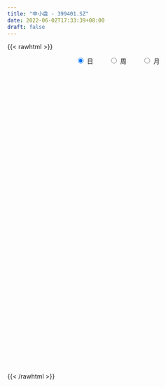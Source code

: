 ```yaml
---
title: "中小盘 - 399401.SZ"
date: 2022-06-02T17:33:39+08:00
draft: false
---
```

{{< rawhtml >}}
    <div style="text-align: center">
        <label style="padding: 1rem;"><input style="margin-right: .5rem" type="radio" name="period" value="D" checked onclick="period_change(this)">日</label>
        <label style="padding: 1rem;"><input style="margin-right: .5rem" type="radio" name="period" value="W" onclick="period_change(this)">周</label>
        <label style="padding: 1rem;"><input style="margin-right: .5rem" type="radio" name="period" value="M" onclick="period_change(this)">月</label>
    </div>
    <div id="chart" style="height: 700px;"></div> 
    <script type="text/javascript">
        const D_v = [198117574.0,218312881.0,235333820.0,216254643.0,236466846.0,222935161.0,236803340.0,226608206.0,221809364.0,210389192.0,209122550.0,210229862.0,203782987.0,227979805.0,260126337.0,212609882.0,191709966.0,178622944.0,194979123.0,199336293.0,206685406.0,221270164.0,213858312.0,225669584.0,214651973.0,197572422.0,183208134.0,197949252.0,201028297.0,199628641.0,210968865.0,208727837.0,235349816.0,238402361.0,279454195.0,259977324.0,251049635.0,248672373.0,264717587.0,243370077.0,202387006.0,230958342.0,269387408.0,320113222.0,306314540.0,330584689.0,280707781.0,247210281.0,278171445.0,311476609.0,289232044.0,251658680.0,254271536.0,244163149.0,250482037.0,251939324.0,274588970.0,281723811.0,274111595.0,268412696.0,293540526.0,264119115.0,261632897.0,257713500.0,277666369.0,299320870.0,292978863.0,351763226.0,332304295.0,366038260.0,364041578.0,440603631.0,380562524.0,430382513.0,377726130.0,381504330.0,416779628.0,419505271.0,433733774.0,395410073.0,401334848.0,346720736.0,390085710.0,346284695.0,299939995.0,360379723.0,350215946.0,352024794.0,299485286.0,317664047.0,288514266.0,290214589.0,272862910.0,285387655.0,230360306.0,219351797.0,247550085.0,252119165.0,244552922.0,252033433.0,247046249.0,255338712.0,234313253.0,252304725.0,261292005.0,275075210.0,256040225.0,272568675.0,290092311.0,230630578.0,231384857.0,270753812.0,218808645.0,210694074.0,234943820.0,243211197.0,244427670.0,241981256.0,241530240.0,215695147.0,242888493.0,256636415.0,263468164.0,275636617.0,259328224.0,233428386.0,221854446.0,237988781.0,263184041.0,245135351.0,250107946.0,265258318.0,303712926.0,284085992.0,251179658.0,293979938.0,284811067.0,299658820.0,251748548.0,253402937.0,264188838.0,289944408.0,285951265.0,268307600.0,266652079.0,265947132.0,262158089.0,224026455.0,220530878.0,207969630.0,220275680.0,234832583.0,295694510.0,290572769.0,259058265.0,293283589.0,247660054.0,250563315.0,229552109.0,245356172.0,252810673.0,234957340.0,264491388.0,237289138.0,249938286.0,216514799.0,183897284.0,223770812.0,180176876.0,185300761.0,185257251.0,210325232.0,227609632.0,236951702.0,231900400.0,231140116.0,195802610.0,163826893.0,158249340.0,184669390.0,194455033.0,202305117.0,215786329.0,211849773.0,319453847.0,233526985.0,211806922.0,205819531.0,210062707.0,268203383.0,253112951.0,244386862.0,275586905.0,293107218.0,232489662.0,231668728.0,206990017.0,284319589.0,268737230.0,258962246.0,216544346.0,224088007.0,209611601.0,203248088.0,197250473.0,192073184.0,199957968.0,192079795.0,225616471.0,237682597.0,227218269.0,255295209.0,247857679.0,245255821.0,246262501.0,241684335.0,233491774.0,221229069.0,250549114.0,206023093.0,193973082.0,206925719.0,220722227.0,194896295.0,262956364.0,246399561.0,261605809.0,224832294.0,262373221.0,237984160.0,215164408.0,181642453.0,232355537.0,261605526.0,195666397.0,191736697.0,207185920.0,191280737.0,185883732.0,198398143.0,237926128.0,225019950.0,255869386.0,205121538.0,226978265.0,208941621.0,196604000.0,227744078.0,219641185.0,222285385.0]
const D_histogram = [0.0,4.0094149288,6.7951287684,10.838424496,12.2831214613,15.9962332156,18.2983953708,15.5024441022,11.8483851266,9.8972206282,9.3748076832,5.8099955752,3.4320281695,4.5572847302,2.5782003339,-2.2956383014,-10.7527828942,-12.3358024266,-11.0191240825,-7.4581279307,-3.5758567621,1.3413888782,2.9943517632,6.2944069427,8.868034555,7.3128556702,8.097552505,3.7699599795,-3.308085665,-5.6244544371,-7.4701312979,-4.320451863,-2.6649226135,-0.1443202041,5.6423179517,10.5610623975,10.0971740117,11.0720161789,9.7181133114,6.5626349867,4.6975929372,6.6484167563,8.6176933374,6.5862238325,-0.6322596868,-12.8268194986,-24.1360698751,-22.0409338739,-18.5700042323,-10.0934753346,-7.6183624914,-0.6325101562,2.2710230149,4.1505597048,7.0962248601,10.5098531025,13.1970743849,14.0704739514,12.7860277381,8.7006056747,-1.7476696241,-6.459565295,-8.8635891404,-11.3217565993,-7.377704766,-2.068160926,3.8677299327,4.1785263424,5.3528399776,7.4773785324,8.7937787113,6.1527966995,7.7021009261,5.5603114032,7.8159757072,14.3144533393,18.203766359,21.4367433463,22.1272236432,21.4723007255,15.5665895284,11.7957213881,1.3087034733,-6.8931052778,-10.8389905495,-11.4139490778,-15.6637045301,-25.6006136556,-29.5789763118,-39.131730771,-38.7603805293,-37.3799360022,-34.8991212406,-37.8661783965,-35.141171927,-30.4832088304,-24.9837334145,-18.828218599,-11.3655543526,-6.1615477241,-3.0334345421,-3.2295786055,0.6070051933,3.1762014812,2.4068913723,-2.3779811709,-0.9003498274,1.133224075,0.1031060798,0.83148093,4.7443322019,3.79630941,4.3572822814,6.9888177718,7.7214818916,10.3079133423,13.5784915265,12.8909071168,9.8090371709,10.5456721803,9.1182150764,11.4666147637,16.3725675224,18.3553075486,18.1014457979,16.1112218498,13.3927789265,11.225780767,10.3273111248,9.1726938653,6.0076545165,6.089694771,3.0591102285,-0.3922859036,1.756082773,4.2804677687,4.8499289242,6.1477009822,4.4734567207,1.7595882392,2.0380477949,-2.0160410423,-10.3851081671,-11.8309711371,-10.422253225,-8.0276784837,-9.6065412639,-10.4821728946,-9.1535828352,-9.8638345395,-7.4957925942,-3.4711161612,-2.1787737628,-7.5184508764,-10.0957884831,-14.3138537983,-15.2018267235,-17.8945317026,-15.2370440177,-17.8946118088,-18.776506859,-14.4103980418,-10.3571166691,-9.9843975805,-11.8905853171,-15.5864794324,-16.1687161348,-25.1945668569,-27.4583269168,-34.4648203319,-38.028318656,-33.0613644897,-26.2800170391,-15.6064166451,-7.7569038477,-5.9140088955,-5.8431811397,-0.9460166004,3.8381930617,8.040191427,12.9643416772,17.6554306646,17.4891696243,22.3322532602,19.2003748655,19.430070647,20.7314660861,21.6218635645,20.9096658411,18.0128727929,12.7896607204,2.2559296398,-13.2323141291,-26.2694186808,-27.3005742682,-23.6568236039,-26.2346337884,-40.0364060593,-36.9831547529,-28.0011780711,-17.8083350814,-7.9817508244,-1.5176272821,5.2319346403,7.5923585471,5.7256292625,4.4100366542,2.9589919188,8.3691385273,9.1982013955,11.5950785638,12.6107502141,8.0240927122,5.2101023622,-5.1278411672,-6.2035218636,-9.5278561055,-6.7043033532,-5.9488688608,-3.5580845017,-0.9509143702,-3.438322726,-12.5135463959,-18.0521225914,-35.7459921644,-49.8224693421,-45.3298407575,-39.6606062062,-23.7672630454,-7.950377462,-1.0926955817,5.9609224673,14.8312660064,23.5350836021,29.1580124852,34.4820245071,36.7615263574,38.9192258918,38.4448143103,38.7039532593,41.7276967593,43.7022396992,33.9302042202,30.1110073658,28.9374983567,26.3789485869,26.2458134882,28.6125469441,28.6131001974,29.4210859731]
const D_fast = [0.0,5.011768661,9.4962646927,16.2491665443,20.7646438749,28.4768139331,35.353574931,36.433234688,35.741271994,36.2644126526,38.0857016284,35.9733884143,34.4534280509,36.7180057941,35.3834714813,29.9357232707,18.7903829544,14.1234128154,12.6853101387,14.3817743079,17.3700812859,22.6226741458,25.0242249717,29.8978818869,34.6885181379,34.9615531707,37.7706381317,34.3855356011,26.4804685404,22.757986159,19.0447764737,21.1143429429,22.103641539,24.5881638973,31.7853815411,39.3443915863,41.4047967033,45.1476429152,46.2232683757,44.7084487977,44.0178049824,47.6307329906,51.754432906,51.3695193593,43.9929709183,28.5917062319,11.2484383866,7.8333409193,6.6617695029,12.6149295669,13.1854517872,20.0131765833,23.4844655081,26.4016421243,31.1213634946,37.1624550127,43.1489448913,47.5399629457,49.4520236669,47.5417530221,36.6565603173,30.3297733227,25.7098521921,20.4212455834,22.5208712252,27.3133748338,34.2161981757,35.5716261709,38.0841498005,42.0780329884,45.5928778451,44.4900950082,47.9649244663,47.2132127943,51.4228710251,61.4999619919,69.9402166014,78.5323794253,84.754665633,89.4678178967,87.4537540817,86.6318162884,76.4719742419,66.5468891714,59.8912562624,56.4628104645,48.2971288797,31.9600663403,20.5869596061,1.2512724542,-8.0674724364,-16.0320119098,-22.2759774584,-34.7095792134,-40.7698657256,-43.7327048366,-44.4791627744,-43.0307026086,-38.4094269504,-34.745807253,-32.3760527065,-33.3795914213,-29.3912563241,-26.0280096659,-26.1955969318,-31.5749647677,-30.3224208811,-28.0055409599,-29.0098824352,-28.0736373524,-22.9747030301,-22.9736484694,-21.3233550277,-16.9446150944,-14.2815805017,-9.1181707154,-2.4529696496,0.0821727199,-0.5474379333,2.8256151212,3.6777117864,8.8927651647,17.8918598039,24.4634267172,28.7349264161,30.7725079304,31.4022597387,32.0417067709,33.7250649099,34.8636211167,33.2004953971,34.8049593444,32.539152359,28.989684751,31.5770741208,35.1715760587,36.9535194453,39.7882167488,39.2323366675,36.9583652458,37.7463367502,33.1882376525,22.2228934859,17.8192877316,16.6224423374,17.0100974578,13.0295993617,9.5334245073,8.5736188578,5.3974085187,5.8915023154,9.0483997081,9.7960486659,2.5767588332,-2.5245258943,-10.3210546592,-15.0094842651,-22.1758221699,-23.3275954894,-30.4588162328,-36.0348379977,-35.271328691,-33.8073264856,-35.930706792,-40.8095408579,-48.4020548313,-53.0264705674,-68.3509630037,-77.4793047929,-93.102003291,-106.172581279,-109.4709682352,-109.2596250443,-102.4876288116,-96.5773419762,-96.2129492478,-97.6029167769,-92.9422563878,-87.1984984602,-80.9864522382,-72.8212165687,-63.7162699151,-59.5102385494,-49.0840915984,-47.4158762767,-42.3286628335,-35.8444008728,-29.5485375033,-25.0333187665,-23.4268936164,-25.4526905088,-35.4224391795,-54.2187614806,-73.8232207025,-81.679519857,-83.9499750936,-93.0864437252,-116.8973175109,-123.0898548928,-121.1081727288,-115.3674135094,-107.5362669585,-101.4515502367,-93.3940046543,-89.1354911107,-89.5708130796,-89.7838965244,-90.4951932801,-82.9927620398,-79.8641488227,-74.5685020135,-70.4001428096,-72.9807771335,-74.4922418929,-86.1121457141,-88.7387068765,-94.4450051447,-93.2975282307,-94.0293109535,-92.5280477198,-90.1586061809,-93.5055952182,-105.7092054871,-115.7608123304,-142.3911799446,-168.9232744577,-175.7631060626,-180.0090230628,-170.0574956634,-156.2282044455,-149.6436964605,-141.0998477947,-128.5216877541,-113.9340992578,-101.0216672534,-87.0771491047,-75.6072656651,-63.7197596578,-54.5829676617,-44.6478403979,-31.1921727081,-18.2920698433,-19.5815542673,-15.8729992802,-9.8121337002,-5.7759463233,0.6523719501,10.172242142,17.3260704446,25.4893277137]
const D_slow = [0.0,1.0023537322,2.7011359243,5.4107420483,8.4815224136,12.4805807175,17.0551795602,20.9307905858,23.8928868674,26.3671920245,28.7108939452,30.1633928391,31.0213998814,32.160721064,32.8052711475,32.2313615721,29.5431658486,26.4592152419,23.7044342213,21.8399022386,20.9459380481,21.2812852676,22.0298732084,23.6034749441,25.8204835829,27.6486975004,29.6730856267,30.6155756216,29.7885542053,28.3824405961,26.5149077716,25.4347948058,24.7685641525,24.7324841014,26.1430635894,28.7833291888,31.3076226917,34.0756267364,36.5051550642,38.1458138109,39.3202120452,40.9823162343,43.1367395686,44.7832955268,44.6252306051,41.4185257304,35.3845082617,29.8742747932,25.2317737351,22.7084049015,20.8038142786,20.6456867396,21.2134424933,22.2510824195,24.0251386345,26.6526019101,29.9518705064,33.4694889942,36.6659959288,38.8411473474,38.4042299414,36.7893386177,34.5734413326,31.7430021827,29.8985759912,29.3815357597,30.3484682429,31.3930998285,32.7313098229,34.600654456,36.7990991338,38.3372983087,40.2628235402,41.652901391,43.6068953178,47.1855086527,51.7364502424,57.095636079,62.6274419898,67.9955171712,71.8871645533,74.8360949003,75.1632707686,73.4399944492,70.7302468118,67.8767595424,63.9608334098,57.5606799959,50.165935918,40.3830032252,30.6929080929,21.3479240924,12.6231437822,3.1565991831,-5.6286937987,-13.2494960062,-19.4954293599,-24.2024840096,-27.0438725978,-28.5842595288,-29.3426181644,-30.1500128157,-29.9982615174,-29.2042111471,-28.602488304,-29.1969835968,-29.4220710536,-29.1387650349,-29.1129885149,-28.9051182824,-27.719035232,-26.7699578795,-25.6806373091,-23.9334328662,-22.0030623933,-19.4260840577,-16.0314611761,-12.8087343969,-10.3564751042,-7.7200570591,-5.44050329,-2.5738495991,1.5192922815,6.1081191687,10.6334806181,14.6612860806,18.0094808122,20.815926004,23.3977537852,25.6909272515,27.1928408806,28.7152645734,29.4800421305,29.3819706546,29.8209913478,30.89110829,32.1035905211,33.6405157666,34.7588799468,35.1987770066,35.7082889553,35.2042786947,32.608001653,29.6502588687,27.0446955624,25.0377759415,22.6361406255,20.0155974019,17.7272016931,15.2612430582,13.3872949096,12.5195158693,11.9748224286,10.0952097096,7.5712625888,3.9927991392,0.1923424583,-4.2812904673,-8.0905514717,-12.564204424,-17.2583311387,-20.8609306491,-23.4502098164,-25.9463092116,-28.9189555408,-32.8155753989,-36.8577544326,-43.1563961468,-50.020977876,-58.637182959,-68.144262623,-76.4096037455,-82.9796080052,-86.8812121665,-88.8204381284,-90.2989403523,-91.7597356372,-91.9962397873,-91.0366915219,-89.0266436652,-85.7855582459,-81.3717005797,-76.9994081736,-71.4163448586,-66.6162511422,-61.7587334805,-56.5758669589,-51.1704010678,-45.9429846076,-41.4397664093,-38.2423512292,-37.6783688193,-40.9864473515,-47.5538020217,-54.3789455888,-60.2931514897,-66.8518099368,-76.8609114517,-86.1067001399,-93.1069946577,-97.559078428,-99.5545161341,-99.9339229546,-98.6259392946,-96.7278496578,-95.2964423422,-94.1939331786,-93.4541851989,-91.3619005671,-89.0623502182,-86.1635805773,-83.0108930237,-81.0048698457,-79.7023442551,-80.9843045469,-82.5351850128,-84.9171490392,-86.5932248775,-88.0804420927,-88.9699632181,-89.2076918107,-90.0672724922,-93.1956590912,-97.708689739,-106.6451877801,-119.1008051156,-130.433265305,-140.3484168566,-146.2902326179,-148.2778269834,-148.5510008789,-147.060770262,-143.3529537604,-137.4691828599,-130.1796797386,-121.5591736118,-112.3687920225,-102.6389855495,-93.027781972,-83.3517936572,-72.9198694673,-61.9943095425,-53.5117584875,-45.984006646,-38.7496320569,-32.1548949101,-25.5934415381,-18.4403048021,-11.2870297527,-3.9317582595]
const D_data = [['2021-05-24', 4456.1659, 4482.6213, 4441.2386, 4483.6261],['2021-05-25', 4486.2164, 4545.4474, 4474.9328, 4549.9382],['2021-05-26', 4551.9941, 4553.157, 4543.2103, 4569.1369],['2021-05-27', 4551.4793, 4595.1219, 4547.1137, 4595.1222],['2021-05-28', 4601.5284, 4587.7248, 4569.5432, 4620.9519],['2021-05-31', 4596.8719, 4643.0203, 4594.0042, 4643.0883],['2021-06-01', 4636.0911, 4657.549, 4594.5505, 4658.7791],['2021-06-02', 4656.4615, 4608.5942, 4593.2297, 4662.0219],['2021-06-03', 4607.9452, 4594.5209, 4587.0315, 4650.3678],['2021-06-04', 4575.2723, 4612.9808, 4567.0772, 4639.2153],['2021-06-07', 4623.2271, 4635.8546, 4610.5596, 4637.9623],['2021-06-08', 4637.0474, 4596.9284, 4572.4271, 4660.988],['2021-06-09', 4594.5038, 4603.7596, 4579.4654, 4613.1913],['2021-06-10', 4599.4033, 4651.9978, 4594.5429, 4658.7225],['2021-06-11', 4659.1093, 4618.2725, 4616.2052, 4659.5666],['2021-06-15', 4619.0811, 4568.1429, 4559.4012, 4620.7688],['2021-06-16', 4566.409, 4486.2093, 4481.1503, 4566.5864],['2021-06-17', 4480.8155, 4539.853, 4480.8155, 4540.5692],['2021-06-18', 4538.4663, 4569.6793, 4524.624, 4578.8517],['2021-06-21', 4563.9304, 4606.8821, 4549.949, 4617.5277],['2021-06-22', 4618.6504, 4629.7355, 4598.3465, 4636.1893],['2021-06-23', 4631.9367, 4668.7125, 4617.7157, 4677.5827],['2021-06-24', 4671.3665, 4650.4615, 4639.6729, 4671.3665],['2021-06-25', 4647.868, 4691.5445, 4641.8448, 4699.8511],['2021-06-28', 4693.9024, 4708.0034, 4687.6437, 4716.5186],['2021-06-29', 4708.9244, 4669.3307, 4664.5268, 4713.9311],['2021-06-30', 4674.2193, 4706.8575, 4668.9871, 4708.9099],['2021-07-01', 4718.7166, 4642.2294, 4642.0348, 4719.2366],['2021-07-02', 4628.8966, 4581.2925, 4576.2223, 4633.8865],['2021-07-05', 4589.4603, 4616.0505, 4579.3991, 4621.9123],['2021-07-06', 4626.6395, 4609.314, 4554.6354, 4636.4435],['2021-07-07', 4577.7427, 4674.4472, 4565.4051, 4677.0512],['2021-07-08', 4686.8503, 4669.539, 4661.796, 4703.5819],['2021-07-09', 4649.4105, 4694.1256, 4608.6185, 4703.8491],['2021-07-12', 4726.9606, 4763.4589, 4706.2952, 4780.7679],['2021-07-13', 4763.2557, 4792.0703, 4754.4224, 4792.1667],['2021-07-14', 4779.9836, 4749.2793, 4744.4943, 4800.6648],['2021-07-15', 4736.3827, 4781.8774, 4696.9052, 4782.4299],['2021-07-16', 4778.6126, 4765.0507, 4764.0791, 4812.3514],['2021-07-19', 4757.7436, 4742.1005, 4719.6702, 4771.8957],['2021-07-20', 4703.6673, 4754.7074, 4700.4935, 4754.7074],['2021-07-21', 4766.5447, 4813.0694, 4765.0285, 4825.3355],['2021-07-22', 4816.7846, 4836.0832, 4785.0997, 4836.0992],['2021-07-23', 4834.1665, 4798.1509, 4781.1889, 4843.7947],['2021-07-26', 4788.2049, 4716.7995, 4642.3413, 4799.4438],['2021-07-27', 4723.7678, 4602.4666, 4602.4666, 4764.7712],['2021-07-28', 4553.7993, 4540.4033, 4456.1355, 4599.4169],['2021-07-29', 4613.2868, 4669.5352, 4598.5378, 4677.2914],['2021-07-30', 4660.6052, 4689.5089, 4630.3638, 4692.9269],['2021-08-02', 4686.3542, 4776.5942, 4669.3716, 4777.0516],['2021-08-03', 4756.4001, 4727.0797, 4709.8784, 4775.6725],['2021-08-04', 4722.22, 4808.9504, 4721.9104, 4808.9804],['2021-08-05', 4790.6639, 4788.2665, 4765.6659, 4820.1841],['2021-08-06', 4797.744, 4794.0973, 4756.568, 4804.776],['2021-08-09', 4776.2474, 4828.3832, 4754.196, 4835.7749],['2021-08-10', 4819.7849, 4862.2041, 4812.6478, 4862.2233],['2021-08-11', 4858.1832, 4883.2258, 4837.1133, 4888.8097],['2021-08-12', 4871.6781, 4885.6386, 4859.5011, 4904.8569],['2021-08-13', 4871.7409, 4873.273, 4847.7887, 4909.6507],['2021-08-16', 4867.9413, 4837.6118, 4827.644, 4874.436],['2021-08-17', 4832.126, 4726.7114, 4711.6475, 4850.4901],['2021-08-18', 4718.5742, 4759.5454, 4705.6856, 4767.9984],['2021-08-19', 4743.764, 4768.1023, 4711.0021, 4792.2027],['2021-08-20', 4747.0776, 4750.8529, 4695.2179, 4779.818],['2021-08-23', 4771.1411, 4832.0322, 4767.2024, 4838.1199],['2021-08-24', 4834.7066, 4874.7056, 4817.384, 4885.0263],['2021-08-25', 4875.653, 4918.0701, 4852.4018, 4918.1262],['2021-08-26', 4912.5261, 4872.1538, 4869.5811, 4925.369],['2021-08-27', 4857.2901, 4895.4195, 4845.181, 4898.6917],['2021-08-30', 4913.6472, 4926.2497, 4900.6223, 4952.2499],['2021-08-31', 4911.2098, 4937.0963, 4867.2969, 4937.0963],['2021-09-01', 4945.0661, 4895.2646, 4824.3098, 4945.1034],['2021-09-02', 4878.3684, 4956.0107, 4877.686, 4956.9155],['2021-09-03', 4972.1983, 4919.3118, 4891.8894, 4993.0234],['2021-09-06', 4924.7721, 4986.2105, 4895.0422, 4990.9313],['2021-09-07', 4988.329, 5078.5353, 4977.2651, 5079.1055],['2021-09-08', 5077.2895, 5094.1542, 5068.0099, 5102.7604],['2021-09-09', 5086.5561, 5128.9592, 5079.545, 5128.9592],['2021-09-10', 5127.0815, 5133.7916, 5096.7285, 5154.7145],['2021-09-13', 5138.2169, 5143.8704, 5096.1049, 5149.417],['2021-09-14', 5130.0737, 5085.1139, 5074.4778, 5171.2823],['2021-09-15', 5070.1445, 5107.0847, 5053.9325, 5127.3539],['2021-09-16', 5120.0896, 5000.1724, 4999.6615, 5135.2549],['2021-09-17', 4983.9362, 4986.4631, 4899.6951, 5021.3116],['2021-09-22', 4924.2213, 5010.0152, 4920.1832, 5010.5227],['2021-09-23', 5051.0485, 5040.9609, 5027.809, 5065.6228],['2021-09-24', 5034.8749, 4980.3366, 4973.6509, 5040.4859],['2021-09-27', 4992.7216, 4862.6381, 4829.0575, 4998.2761],['2021-09-28', 4851.5536, 4885.0871, 4845.4215, 4899.9495],['2021-09-29', 4843.633, 4757.3416, 4747.8246, 4851.6508],['2021-09-30', 4774.3208, 4830.6073, 4774.3208, 4837.6597],['2021-10-08', 4889.2552, 4821.137, 4801.445, 4893.6253],['2021-10-11', 4829.77, 4818.7973, 4800.1296, 4838.1601],['2021-10-12', 4803.2145, 4721.0756, 4676.1627, 4808.2072],['2021-10-13', 4723.9565, 4762.2628, 4689.3404, 4768.4161],['2021-10-14', 4753.3123, 4778.8179, 4744.7228, 4797.0388],['2021-10-15', 4771.0548, 4792.3123, 4755.9899, 4800.5774],['2021-10-18', 4791.0805, 4811.4469, 4758.4586, 4811.9725],['2021-10-19', 4806.6433, 4849.0047, 4801.3103, 4850.9487],['2021-10-20', 4825.1348, 4844.0562, 4818.0762, 4869.8667],['2021-10-21', 4847.6518, 4832.8171, 4811.3921, 4859.854],['2021-10-22', 4824.6759, 4792.3375, 4789.9612, 4837.166],['2021-10-25', 4787.9115, 4847.4218, 4780.0622, 4848.0946],['2021-10-26', 4857.1754, 4846.2126, 4835.2419, 4878.0927],['2021-10-27', 4838.8419, 4807.3616, 4790.122, 4838.8419],['2021-10-28', 4788.4847, 4737.8311, 4723.8524, 4801.1213],['2021-10-29', 4741.2183, 4801.855, 4719.3277, 4801.855],['2021-11-01', 4790.2403, 4814.2652, 4781.1817, 4836.8341],['2021-11-02', 4814.2459, 4774.9192, 4731.8311, 4842.4777],['2021-11-03', 4772.68, 4792.3755, 4759.163, 4799.3659],['2021-11-04', 4804.2758, 4843.0885, 4802.1293, 4843.0885],['2021-11-05', 4840.8831, 4789.7408, 4789.7408, 4846.6157],['2021-11-08', 4784.0714, 4807.1361, 4779.9243, 4808.4791],['2021-11-09', 4817.6545, 4842.7723, 4805.8598, 4844.0397],['2021-11-10', 4829.2396, 4830.7292, 4764.4867, 4834.8953],['2021-11-11', 4821.8899, 4867.2612, 4814.0029, 4869.1145],['2021-11-12', 4867.9339, 4898.7996, 4866.525, 4904.1394],['2021-11-15', 4902.1763, 4864.7672, 4853.6498, 4907.7254],['2021-11-16', 4856.1117, 4831.9876, 4827.3769, 4883.3572],['2021-11-17', 4834.6452, 4880.3767, 4830.7841, 4880.7554],['2021-11-18', 4878.0295, 4858.3338, 4849.3399, 4888.8302],['2021-11-19', 4859.6047, 4915.8648, 4854.2021, 4918.5073],['2021-11-22', 4918.9646, 4978.726, 4918.9646, 4981.6086],['2021-11-23', 4975.0392, 4975.2773, 4968.0142, 4997.0381],['2021-11-24', 4973.8976, 4967.7762, 4950.9926, 4983.5092],['2021-11-25', 4967.621, 4955.4715, 4952.573, 4973.6645],['2021-11-26', 4942.8752, 4947.75, 4933.6337, 4966.1098],['2021-11-29', 4888.8762, 4954.0669, 4885.8297, 4957.3596],['2021-11-30', 4974.0582, 4973.4661, 4943.815, 4989.7108],['2021-12-01', 4967.3435, 4976.0236, 4944.4455, 4976.198],['2021-12-02', 4967.8338, 4948.9734, 4942.394, 4980.2236],['2021-12-03', 4950.7234, 4990.1637, 4946.3695, 4994.7624],['2021-12-06', 4993.2024, 4950.9742, 4947.6692, 5011.6],['2021-12-07', 4975.0186, 4933.381, 4890.4153, 4980.9308],['2021-12-08', 4946.2174, 5004.818, 4941.4516, 5004.8251],['2021-12-09', 5001.2371, 5028.9768, 4998.0504, 5037.3487],['2021-12-10', 5002.792, 5021.0361, 4996.7168, 5030.1435],['2021-12-13', 5034.9447, 5044.3489, 5027.6516, 5062.0987],['2021-12-14', 5028.5175, 5015.2238, 5007.8237, 5032.0486],['2021-12-15', 5012.7822, 4997.7821, 4990.3098, 5031.0722],['2021-12-16', 5003.2762, 5035.2733, 4999.6379, 5035.2733],['2021-12-17', 5031.3068, 4975.7876, 4975.2068, 5031.3068],['2021-12-20', 4958.7493, 4887.8374, 4885.6881, 4980.517],['2021-12-21', 4885.8593, 4943.5051, 4885.8593, 4944.9297],['2021-12-22', 4953.9891, 4974.2971, 4945.8317, 4982.5438],['2021-12-23', 4977.7493, 4993.286, 4965.0957, 4998.1812],['2021-12-24', 4996.1851, 4942.0103, 4930.4934, 4996.7829],['2021-12-27', 4936.1005, 4939.1388, 4922.6969, 4972.6783],['2021-12-28', 4946.7543, 4962.8063, 4925.8788, 4962.8063],['2021-12-29', 4956.8936, 4933.6417, 4931.5138, 4963.3334],['2021-12-30', 4933.9465, 4971.8015, 4933.6621, 4983.5368],['2021-12-31', 4979.5329, 5007.3644, 4979.23, 5011.6489],['2022-01-04', 5024.1541, 4987.0241, 4961.3075, 5027.7455],['2022-01-05', 4979.7011, 4890.5816, 4872.4174, 4979.7011],['2022-01-06', 4865.9931, 4897.9052, 4849.0341, 4907.6886],['2022-01-07', 4898.0401, 4849.9114, 4846.1525, 4914.396],['2022-01-10', 4840.7707, 4866.2372, 4809.6768, 4869.8761],['2022-01-11', 4865.9481, 4820.3049, 4810.7258, 4877.4683],['2022-01-12', 4841.1286, 4873.0823, 4837.8409, 4873.1319],['2022-01-13', 4873.7438, 4791.6669, 4791.6669, 4873.7438],['2022-01-14', 4769.2784, 4787.455, 4760.1683, 4810.2447],['2022-01-17', 4785.8971, 4846.6428, 4785.5633, 4851.1826],['2022-01-18', 4846.606, 4852.4576, 4826.0104, 4869.4433],['2022-01-19', 4838.1696, 4806.6313, 4779.1374, 4852.5378],['2022-01-20', 4804.9484, 4761.1933, 4752.2755, 4820.2065],['2022-01-21', 4748.562, 4708.1029, 4701.6002, 4754.3373],['2022-01-24', 4681.6999, 4717.7873, 4674.5915, 4735.4447],['2022-01-25', 4702.4291, 4563.527, 4563.527, 4720.9661],['2022-01-26', 4577.1962, 4589.8407, 4537.8786, 4607.3738],['2022-01-27', 4589.264, 4472.5839, 4471.6126, 4597.218],['2022-01-28', 4511.9773, 4448.8718, 4403.2438, 4512.9717],['2022-02-07', 4513.763, 4520.7284, 4505.7623, 4547.0431],['2022-02-08', 4518.5297, 4540.1339, 4445.2753, 4540.1339],['2022-02-09', 4537.4569, 4607.3415, 4529.6645, 4610.3872],['2022-02-10', 4607.4803, 4600.2794, 4571.5783, 4620.3785],['2022-02-11', 4579.2287, 4533.0031, 4526.7601, 4601.0472],['2022-02-14', 4506.8101, 4498.2553, 4478.1946, 4550.6758],['2022-02-15', 4502.8667, 4556.3882, 4497.5512, 4557.0998],['2022-02-16', 4573.1517, 4569.3385, 4555.5233, 4584.1759],['2022-02-17', 4565.6592, 4578.3421, 4546.7243, 4598.4266],['2022-02-18', 4553.8083, 4608.1185, 4547.3792, 4608.3722],['2022-02-21', 4614.3664, 4631.6582, 4600.9055, 4633.8592],['2022-02-22', 4608.4941, 4585.8579, 4557.863, 4608.4941],['2022-02-23', 4588.1872, 4666.7464, 4588.1872, 4668.1875],['2022-02-24', 4645.6671, 4578.247, 4521.9119, 4673.8759],['2022-02-25', 4611.413, 4618.8609, 4607.2485, 4665.3812],['2022-02-28', 4623.6292, 4644.1351, 4582.1206, 4644.1351],['2022-03-01', 4655.3803, 4654.2529, 4629.0805, 4666.7043],['2022-03-02', 4638.6712, 4644.7988, 4610.4756, 4647.113],['2022-03-03', 4660.7267, 4617.0144, 4610.1876, 4665.5055],['2022-03-04', 4589.2803, 4572.4955, 4556.5717, 4623.7699],['2022-03-07', 4566.0585, 4463.7777, 4444.0473, 4566.0585],['2022-03-08', 4459.3445, 4321.0092, 4300.4976, 4474.2545],['2022-03-09', 4331.5636, 4252.1145, 4086.2042, 4346.454],['2022-03-10', 4339.6816, 4335.6278, 4317.4683, 4375.0704],['2022-03-11', 4283.3896, 4372.6576, 4237.6793, 4376.567],['2022-03-14', 4335.7421, 4268.4317, 4268.4317, 4375.594],['2022-03-15', 4230.7776, 4046.3805, 4046.3805, 4247.1752],['2022-03-16', 4117.3586, 4185.9098, 3959.7065, 4194.5268],['2022-03-17', 4242.4495, 4253.9869, 4236.512, 4327.5129],['2022-03-18', 4238.5158, 4289.1873, 4224.5215, 4292.5292],['2022-03-21', 4294.9514, 4314.4928, 4264.4575, 4334.0455],['2022-03-22', 4301.0021, 4298.4937, 4277.8622, 4330.0658],['2022-03-23', 4306.2771, 4325.2471, 4290.4515, 4338.0171],['2022-03-24', 4304.6422, 4286.152, 4259.754, 4313.8579],['2022-03-25', 4287.893, 4226.1366, 4226.1366, 4301.7815],['2022-03-28', 4194.964, 4214.9451, 4152.3048, 4245.2038],['2022-03-29', 4221.9369, 4195.295, 4182.7775, 4243.8877],['2022-03-30', 4211.8023, 4283.4014, 4203.8455, 4283.4014],['2022-03-31', 4269.969, 4237.0801, 4230.1472, 4277.1331],['2022-04-01', 4209.3811, 4261.3282, 4197.3114, 4271.8384],['2022-04-06', 4256.7259, 4250.9181, 4206.3655, 4256.7259],['2022-04-07', 4229.4254, 4167.5716, 4167.5716, 4259.1667],['2022-04-08', 4174.9865, 4163.544, 4099.5344, 4180.0107],['2022-04-11', 4144.8553, 4022.0832, 4004.0591, 4144.8553],['2022-04-12', 4016.0698, 4090.9797, 3981.3907, 4092.3947],['2022-04-13', 4066.4549, 4032.5668, 4031.9552, 4089.8004],['2022-04-14', 4054.3977, 4089.5031, 4047.7552, 4109.2349],['2022-04-15', 4067.346, 4055.7316, 4035.0186, 4087.6467],['2022-04-18', 4023.781, 4068.3054, 3995.339, 4077.8595],['2022-04-19', 4065.052, 4070.0452, 4046.5112, 4092.0904],['2022-04-20', 4066.0168, 3991.9372, 3980.0648, 4070.1813],['2022-04-21', 3973.4625, 3858.4705, 3846.9561, 4000.8718],['2022-04-22', 3833.9919, 3837.222, 3792.1495, 3872.9103],['2022-04-25', 3772.8875, 3585.5752, 3585.5752, 3772.8875],['2022-04-26', 3591.3715, 3494.1831, 3485.8686, 3628.7786],['2022-04-27', 3452.8412, 3644.8921, 3441.7636, 3646.0267],['2022-04-28', 3620.6482, 3633.7344, 3585.6657, 3675.7485],['2022-04-29', 3660.3194, 3774.4693, 3647.8975, 3779.8951],['2022-05-05', 3767.0787, 3825.7972, 3762.1301, 3853.912],['2022-05-06', 3736.4911, 3750.197, 3725.3018, 3789.9231],['2022-05-09', 3738.0507, 3771.2533, 3732.3158, 3786.9901],['2022-05-10', 3718.8451, 3824.8596, 3709.8551, 3828.5976],['2022-05-11', 3827.4504, 3865.8297, 3827.4504, 3946.1358],['2022-05-12', 3844.6143, 3868.149, 3831.5645, 3892.1541],['2022-05-13', 3884.1952, 3901.7033, 3859.9041, 3904.5343],['2022-05-16', 3927.2173, 3896.0918, 3882.4173, 3942.4725],['2022-05-17', 3894.7439, 3921.6585, 3860.0523, 3921.6585],['2022-05-18', 3923.9373, 3910.3396, 3900.1282, 3943.4024],['2022-05-19', 3850.577, 3937.3496, 3844.5973, 3937.3496],['2022-05-20', 3950.4104, 4002.0706, 3946.5003, 4002.0706],['2022-05-23', 4011.7052, 4027.1727, 3988.7458, 4029.0374],['2022-05-24', 4024.1376, 3881.6975, 3881.6975, 4030.4677],['2022-05-25', 3879.1189, 3938.0541, 3874.916, 3938.0541],['2022-05-26', 3940.7361, 3975.3405, 3890.129, 3988.5434],['2022-05-27', 3987.0684, 3965.0089, 3936.1744, 4006.9379],['2022-05-30', 3980.588, 4005.1262, 3951.4146, 4005.1262],['2022-05-31', 4004.8389, 4061.4225, 3978.8093, 4063.8909],['2022-06-01', 4049.6617, 4059.0553, 4026.767, 4073.5653],['2022-06-02', 4042.8927, 4093.6019, 4033.3617, 4097.5004]]
const W_v = [735289517.0,714951401.0,859120426.0,865119162.0,756294045.0,618756280.0,757843917.0,831652692.0,871759730.0,719656218.0,565345237.0,645950089.0,532609966.0,481818959.0,545084859.0,581538721.0,641905180.0,571296961.0,504903982.0,504272492.0,474952916.0,452874942.0,502080280.0,526788549.0,655843988.0,648258626.0,634010138.0,682922349.0,639346257.0,247477806.0,185694266.0,599561099.0,604888683.0,626913760.0,624464598.0,629733769.0,372804106.0,534991256.0,613647636.0,528170599.0,299621036.0,500814174.0,478286175.0,541575285.0,499163439.0,430494191.0,416707785.0,449183912.0,450028662.0,509955987.0,499339557.0,461894277.0,667315015.0,523407151.0,515169024.0,447224765.0,402490105.0,444103513.0,453661099.0,420918377.0,484152886.0,393707485.0,557878730.0,522421681.0,644249540.0,660025329.0,650342884.0,919211122.0,807431557.0,568967091.0,617969414.0,490980350.0,427024397.0,449814404.0,306582540.0,637360758.0,620705780.0,564547148.0,546639061.0,768725245.0,1143755018.0,1747355843.0,2151475896.0,1706225007.0,1464753822.0,1271177292.0,1347728866.0,1413502829.0,1212754052.0,1176012267.0,379601627.0,933014693.0,806076165.0,729313269.0,714968303.0,542014780.0,776416454.0,780029458.0,689895949.0,708498790.0,538867209.0,577072060.0,513549875.0,535607942.0,586547806.0,552295235.0,734507497.0,789119457.0,972573515.0,755905819.0,798559176.0,724247448.0,100249173.0,449641887.0,641715018.0,517385459.0,736286935.0,683325308.0,566382322.0,601553619.0,596427545.0,549720395.0,710915758.0,1015321319.0,829573709.0,810074293.0,1130784527.0,915669803.0,811718939.0,1248313687.0,1235809819.0,1523990953.0,1870167121.0,1615066237.0,1510369117.0,1235343466.0,1017340570.0,870748143.0,789739562.0,887932560.0,944979870.0,734729964.0,605727455.0,857836506.0,884045130.0,731666095.0,989385030.0,890511148.0,1056014696.0,585060670.0,1277118898.0,2403851896.0,2028355686.0,1645799372.0,1322367489.0,1648902151.0,1332496997.0,1381724712.0,1100531819.0,1077387146.0,1234466455.0,916091170.0,828825324.0,365236130.0,159086396.0,872191755.0,676907905.0,685553376.0,846280283.0,992975300.0,1004120391.0,1105311124.0,1175037774.0,947809414.0,880685235.0,1068998035.0,939948454.0,1447555703.0,1305946504.0,1138101976.0,1137998689.0,1114104442.0,578544367.0,535121405.0,1396228535.0,1252282364.0,1211377111.0,1063796703.0,1023938809.0,907969556.0,796664728.0,902052433.0,931069010.0,959568609.0,473307874.0,1196094905.0,1044914756.0,1104485764.0,1118545263.0,1111241541.0,777921915.0,1066819759.0,994410078.0,1093077520.0,1303871114.0,1266216055.0,1442988736.0,1350802018.0,1332845737.0,1345418734.0,1554033623.0,1981628506.0,2029249133.0,1879836062.0,1010535664.0,1257688393.0,290214589.0,1255512753.0,1251090481.0,1279025418.0,1295430233.0,1152085406.0,1198731551.0,1253715837.0,1261674437.0,1417769581.0,1358943551.0,1349016165.0,1107635226.0,1138609133.0,1225942323.0,1203190951.0,958402984.0,1137927082.0,897003266.0,1182922051.0,1149005494.0,1277239375.0,1235553428.0,1026271353.0,1082555100.0,748408709.0,1193216793.0,1022540416.0,1258167249.0,453148568.0,1063006610.0,1020674660.0,1121930760.0,866274648.0]
const W_histogram = [0.0,3.2346174359,5.4543894619,4.1195804423,10.9970618829,13.8341393157,21.4500766405,26.9528776351,30.6757160285,29.6056256141,27.3000667821,28.3096176287,21.0916217507,16.757484412,4.3385433644,3.7445752644,-8.737749641,-20.1999968234,-25.9623970408,-32.3996583012,-33.4528095207,-32.9943127656,-31.0144163971,-21.2716416386,-14.9558649895,-15.2846710825,-9.0838914042,-20.6971369204,-46.1004376951,-51.3413390182,-45.9973972218,-32.7412854112,-15.3019643296,-6.0008036376,-13.415689896,-3.3219913966,-0.5606294572,2.34407596,-1.3932453901,-3.8482267393,-3.2269261557,1.0832445004,4.7446951571,4.2262017454,-5.7154517168,-11.9391973328,-22.8615102328,-40.6712654032,-47.5494526876,-58.0798133535,-51.8819970878,-45.6971830348,-35.1009947338,-39.2500121717,-34.4417085042,-38.4537926928,-35.6725260697,-32.2980795789,-28.3589673926,-27.1613060249,-17.6003213079,-8.8031383143,-22.5320196956,-34.6221286818,-33.7078728952,-20.6245461062,-11.8421064839,8.2805360428,11.1834463407,14.7527973311,20.3368047781,21.7166338765,18.3276904414,14.4650001389,15.0035490118,20.3132810191,26.2627528434,29.3069598128,30.4073556023,40.6721162162,58.138866839,80.297138194,98.2102166648,109.7474969255,121.9409279538,120.6856652374,127.166617216,117.370712963,108.3650720062,80.9739912236,55.1256389075,25.0258367741,-1.2465745615,-22.9639570545,-32.3500559325,-46.4886249546,-48.7716661755,-38.5395134142,-33.031130579,-24.4945376111,-25.7888992054,-24.8626460731,-22.2817534564,-24.1116262379,-32.8518784708,-31.0871831693,-21.5932065843,-14.8409359865,1.5217933367,15.4029454102,21.6614850923,15.8370428816,8.790754762,8.4250333593,3.5497151612,1.4118854753,-0.0036687961,0.485254553,-4.5272209489,-6.2297626082,-7.8192457434,-2.954822891,3.6719904886,11.8181043737,16.7369765842,27.4410237282,36.9593983905,42.5295119745,37.9380011234,29.3966683436,28.032603154,41.6124674995,32.4531466021,37.7149331515,24.1318124052,1.777706949,-16.752047685,-29.8716378052,-32.9615357275,-29.3417061458,-28.7325644516,-23.2855051815,-12.4674545146,-5.8072638516,-10.3029364877,-9.1624486682,-0.7752450559,4.7126136105,14.9760054438,21.5802875409,36.2660712831,71.2940960624,72.8112440765,66.4906312726,71.4310127441,74.4192037634,66.484005218,56.9502048059,48.3554714966,34.9621386383,7.9584072413,-3.0596024082,-21.998947431,-35.4371609319,-36.2125321764,-33.3270020161,-41.2966730078,-48.8188855628,-43.3466939141,-38.0117488932,-30.6745803037,-28.1599813231,-20.4270740522,-24.9423304584,-23.3070642058,-21.5009670209,-15.3964875267,-2.8893008092,-1.3806314873,7.9037856483,-3.0080527851,-15.4236239702,-9.1295061421,0.3372149332,-10.8035906164,-17.7979986813,-30.6267454528,-39.8238988867,-42.1125463475,-37.7641581831,-33.9163557114,-31.3642919671,-23.0375203576,-17.224807241,-16.0954939648,-10.6819725234,-5.3697155269,6.1210405745,14.4503489789,19.0544768501,17.6001403007,23.2628569357,18.2233574709,20.935330377,25.6414233852,28.8783523262,21.9132768536,22.4768246181,26.0566170938,18.4145133906,21.1358513343,22.4608119079,34.9527498447,30.619659981,24.9095097452,9.4144112321,-2.471880265,-12.7026610745,-19.4894002687,-23.1115121216,-25.8880285248,-20.1970106728,-15.3218225182,-10.232846721,-4.5814184905,0.4001899982,-0.1579458189,-3.4266024668,-1.8886683981,-11.6334013793,-21.8500805228,-32.8554345242,-55.1827691735,-61.3977072693,-57.6233459104,-51.7625426491,-48.4277400926,-56.5348814962,-63.8334591511,-68.7940206781,-65.6027285961,-65.8059884156,-68.6162235255,-79.8211895159,-85.5784572381,-84.9686278923,-68.9885534259,-47.3187416402,-31.8812288097,-10.5149004328]
const W_fast = [0.0,4.0432717949,7.6266411864,7.3217272773,16.9484741886,23.2440864504,36.2225429352,48.4635633386,59.8553307391,66.1866467283,70.7061045918,78.7930598456,76.8479694053,76.7032031696,65.368897963,65.7110736791,51.0443113635,34.5320649753,22.2790654977,7.7418896619,-1.6744639377,-9.464545374,-15.2382531048,-10.8133887559,-8.2365783543,-12.3865522179,-8.4567453906,-25.2442751369,-62.1726853354,-80.248921413,-86.4043289221,-81.3335384643,-67.719708465,-59.9187486825,-70.6875574149,-61.4243567647,-58.8031521895,-55.3124277823,-59.39806048,-62.815098514,-63.0005294693,-58.4195476882,-53.5719232421,-53.0338662175,-64.4043826089,-73.6129275581,-90.2506180163,-118.2281895375,-136.9937399938,-162.0440539981,-168.8167370043,-174.05621871,-172.2352790925,-186.1967995734,-189.9989230319,-203.6244553937,-209.761320288,-214.4613936919,-217.6120233538,-223.2046884923,-218.0437841023,-211.4473856873,-230.8092719925,-251.5549131491,-259.0676255863,-251.1404353239,-245.3185223226,-223.1257457851,-217.4269739021,-210.1694235789,-199.5012149373,-192.6922273698,-191.4992481945,-191.7456884624,-187.4562523365,-177.0682000744,-164.5530400392,-154.1820931166,-145.4798584266,-125.0470687587,-93.0456014261,-50.8130455226,-8.3474128856,30.6267416064,73.3054046232,102.2215582161,140.4941644987,160.0409384865,178.1265655313,170.9789825546,158.9120399653,135.0686970255,108.4846420495,81.0262702928,63.5526574317,37.7919321709,23.3159744062,23.9132488139,21.1638490044,23.5768075695,15.8352211739,10.5458127878,7.5562670405,-0.3015123004,-17.254734151,-23.2618346419,-19.166159703,-16.1241231018,0.6190545555,18.3509429816,30.0248539367,28.1596724465,23.3110730174,25.0516099545,21.0637205467,19.2788622296,17.8623907592,18.4726277466,12.3283470075,9.0683646961,5.5240701251,9.6497872547,17.1945982564,28.2952382349,37.3983545915,54.9626576675,73.7208819274,89.9233735051,94.8163629349,93.624197241,99.2682828399,123.2512640602,122.2052298134,136.8957496506,129.3455820057,107.4359032866,84.7181367314,64.1306371599,52.8003553057,49.084758351,42.5107589323,42.136441907,49.8376289453,55.0460036454,47.9745968874,46.8244725398,55.0178648881,61.6838769572,75.6912701514,87.6906241337,111.4429256967,164.2944744916,184.0144335248,194.3164785391,217.1146131966,238.7076051568,247.3934079159,252.0971587052,255.5912932701,250.9384950714,225.9243654847,214.1414552331,189.7023733525,167.4048696187,157.5763653301,152.1301449863,133.8363057428,114.109371797,108.7448899672,104.5768977647,104.2454212783,99.7200249282,102.3461636861,91.5953246652,87.4038248663,83.8346802961,86.0900379086,97.8748994238,99.0384108738,110.2987744216,98.6349227918,82.3634456142,86.3751869067,95.9262117154,82.0845085117,70.6406007765,50.1551676418,31.0020394862,18.1852554385,13.0926040571,8.461317601,3.1723083535,5.7396998736,7.2462111799,4.3516509649,7.0946792755,11.0645073903,24.0855236353,36.0274192845,45.3951663682,48.3408648939,59.8192957629,59.3356356658,67.2814411662,78.3978900207,88.8544070433,87.3676507841,93.5504047031,103.6443514522,100.6058760966,108.6111768739,115.5513404245,136.7814658225,140.1032909541,140.6205181545,127.4790224494,114.9747608862,101.568314808,89.9092255467,80.5092356633,71.2607121289,71.9024773127,72.9472098378,75.4779739548,79.9840475626,85.0657035509,84.468081279,80.3427740144,81.4085409836,68.7554576576,53.0762583833,33.857045751,-2.2659811918,-23.8303461048,-34.4618212236,-41.5416536246,-50.3137860912,-72.5546478689,-95.8115903115,-117.9706570081,-131.1800470751,-147.8348039985,-167.7990949898,-198.9593583592,-226.1112403909,-246.7435680182,-248.0106319083,-238.1705055326,-230.7032999046,-211.9656966359]
const W_slow = [0.0,0.808654359,2.1722517245,3.202146835,5.9514123057,9.4099471347,14.7724662948,21.5106857036,29.1796147107,36.5810211142,43.4060378097,50.4834422169,55.7563476546,59.9457187576,61.0303545987,61.9664984148,59.7820610045,54.7320617987,48.2414625385,40.1415479632,31.778345583,23.5297673916,15.7761632923,10.4582528827,6.7192866353,2.8981188647,0.6271460136,-4.5471382165,-16.0722476403,-28.9075823948,-40.4069317003,-48.5922530531,-52.4177441355,-53.9179450449,-57.2718675189,-58.1023653681,-58.2425227323,-57.6565037423,-58.0048150899,-58.9668717747,-59.7736033136,-59.5027921885,-58.3166183992,-57.2600679629,-58.6889308921,-61.6737302253,-67.3891077835,-77.5569241343,-89.4442873062,-103.9642406446,-116.9347399165,-128.3590356752,-137.1342843587,-146.9467874016,-155.5572145277,-165.1706627009,-174.0887942183,-182.163314113,-189.2530559612,-196.0433824674,-200.4434627944,-202.644247373,-208.2772522969,-216.9327844673,-225.3597526911,-230.5158892177,-233.4764158386,-231.4062818279,-228.6104202428,-224.92222091,-219.8380197155,-214.4088612463,-209.826938636,-206.2106886013,-202.4598013483,-197.3814810935,-190.8157928827,-183.4890529295,-175.8872140289,-165.7191849748,-151.1844682651,-131.1101837166,-106.5576295504,-79.120755319,-48.6355233306,-18.4641070212,13.3275472828,42.6702255235,69.7614935251,90.004991331,103.7864010578,110.0428602514,109.731216611,103.9902273474,95.9027133642,84.2805571256,72.0876405817,62.4527622281,54.1949795834,48.0713451806,41.6241203793,35.408458861,29.8380204969,23.8101139374,15.5971443197,7.8253485274,2.4270468813,-1.2831871153,-0.9027387811,2.9479975714,8.3633688445,12.3226295649,14.5203182554,16.6265765952,17.5140053855,17.8669767543,17.8660595553,17.9873731936,16.8555679563,15.2981273043,13.3433158684,12.6046101457,13.5226077678,16.4771338612,20.6613780073,27.5216339393,36.7614835369,47.3938615306,56.8783618114,64.2275288974,71.2356796859,81.6387965607,89.7520832113,99.1808164991,105.2137696004,105.6581963377,101.4701844164,94.0022749651,85.7618910332,78.4264644968,71.2433233839,65.4219470885,62.3050834599,60.853267497,58.2775333751,55.986921208,55.793109944,56.9712633467,60.7152647076,66.1103365928,75.1768544136,93.0003784292,111.2031894483,127.8258472665,145.6836004525,164.2884013934,180.9094026979,195.1469538993,207.2358217735,215.9763564331,217.9659582434,217.2010576413,211.7013207836,202.8420305506,193.7888975065,185.4571470025,175.1329787505,162.9282573598,152.0915838813,142.588646658,134.9200015821,127.8800062513,122.7732377382,116.5376551236,110.7108890722,105.335647317,101.4865254353,100.764200233,100.4190423612,102.3949887732,101.6429755769,97.7870695844,95.5046930489,95.5889967822,92.8880991281,88.4385994577,80.7819130945,70.8259383729,60.297801786,50.8567622402,42.3776733124,34.5366003206,28.7772202312,24.471018421,20.4471449297,17.7766517989,16.4342229172,17.9644830608,21.5770703055,26.3406895181,30.7407245932,36.5564388272,41.1122781949,46.3461107892,52.7564666355,59.976054717,65.4543739304,71.073580085,77.5877343584,82.1913627061,87.4753255396,93.0905285166,101.8287159778,109.483630973,115.7110084093,118.0646112174,117.4466411511,114.2709758825,109.3986258153,103.6207477849,97.1487406537,92.0994879855,88.269032356,85.7108206757,84.5654660531,84.6655135527,84.6260270979,83.7693764812,83.2972093817,80.3888590369,74.9263389062,66.7124802751,52.9167879817,37.5673611644,23.1615246868,10.2208890245,-1.8860459986,-16.0197663727,-31.9781311604,-49.17663633,-65.577318479,-82.0288155829,-99.1828714643,-119.1381688433,-140.5327831528,-161.7749401259,-179.0220784824,-190.8517638924,-198.8220710948,-201.450796203]
const W_data = [['2017-07-21', 4120.9783, 4113.9506, 3941.5529, 4122.6826],['2017-07-28', 4108.7114, 4164.6359, 4091.8002, 4173.0481],['2017-08-04', 4165.7207, 4170.4229, 4161.2107, 4216.0109],['2017-08-11', 4170.0119, 4132.4963, 4127.9201, 4243.1458],['2017-08-18', 4136.1517, 4257.2151, 4136.1517, 4272.716],['2017-08-25', 4262.9493, 4244.0079, 4192.5592, 4288.7038],['2017-09-01', 4245.7549, 4348.1908, 4245.639, 4348.2782],['2017-09-08', 4352.3674, 4379.3484, 4344.4102, 4408.98],['2017-09-15', 4380.0312, 4408.8514, 4373.9589, 4457.8896],['2017-09-22', 4405.6778, 4384.8863, 4366.8689, 4459.6929],['2017-09-29', 4377.4633, 4388.8136, 4315.6063, 4390.2608],['2017-10-13', 4438.1417, 4455.9027, 4401.1187, 4462.5409],['2017-10-20', 4456.5784, 4363.3503, 4314.7325, 4456.6238],['2017-10-27', 4362.8195, 4391.6174, 4349.8251, 4426.0654],['2017-11-03', 4386.8201, 4261.9132, 4240.7338, 4390.8428],['2017-11-10', 4262.8141, 4386.8601, 4249.9949, 4389.7894],['2017-11-17', 4390.6136, 4209.0284, 4206.5451, 4408.9356],['2017-11-24', 4189.0589, 4153.3762, 4127.5839, 4284.1775],['2017-12-01', 4146.9222, 4166.8831, 4092.2585, 4172.5226],['2017-12-08', 4163.6845, 4108.1739, 4005.8678, 4175.3192],['2017-12-15', 4116.3322, 4134.015, 4116.3322, 4169.5832],['2017-12-22', 4129.4322, 4128.6036, 4073.3797, 4148.8375],['2017-12-29', 4129.4431, 4131.3837, 4063.1556, 4135.6649],['2018-01-05', 4139.8241, 4241.3817, 4139.8241, 4253.3856],['2018-01-12', 4238.8439, 4228.6806, 4206.1522, 4258.6992],['2018-01-19', 4220.696, 4150.1731, 4101.0693, 4220.8587],['2018-01-26', 4145.5519, 4238.4252, 4134.01, 4261.949],['2018-02-02', 4238.8456, 3988.1771, 3882.7934, 4247.6892],['2018-02-09', 3935.7884, 3686.5243, 3645.3787, 3992.8031],['2018-02-14', 3702.313, 3813.7337, 3702.313, 3834.6657],['2018-02-23', 3846.0036, 3902.6416, 3844.1281, 3907.9934],['2018-03-02', 3924.4117, 4014.319, 3911.5623, 4036.4009],['2018-03-09', 4022.5511, 4123.5566, 4004.2126, 4126.3846],['2018-03-16', 4138.8026, 4077.9657, 4061.0825, 4178.2025],['2018-03-23', 4074.5174, 3857.7946, 3813.7956, 4129.4993],['2018-03-30', 3812.326, 4069.5823, 3786.729, 4069.695],['2018-04-04', 4079.5779, 4002.6882, 4000.0143, 4108.3455],['2018-04-13', 3988.6263, 4012.3025, 3962.352, 4058.6895],['2018-04-20', 4003.7914, 3918.9005, 3878.1166, 4027.2411],['2018-04-27', 3919.2631, 3907.7068, 3837.4886, 3970.9648],['2018-05-04', 3909.4886, 3929.9689, 3849.4601, 3950.3818],['2018-05-11', 3936.3191, 3980.2159, 3935.2259, 4022.8779],['2018-05-18', 3977.3043, 3987.6469, 3946.2386, 4021.7982],['2018-05-25', 4010.4987, 3939.1281, 3933.49, 4046.5951],['2018-06-01', 3932.3428, 3783.7298, 3765.1694, 3949.588],['2018-06-08', 3785.2202, 3770.7682, 3746.4208, 3854.3704],['2018-06-15', 3762.694, 3642.1278, 3622.7244, 3783.4719],['2018-06-22', 3581.9128, 3441.9219, 3347.7717, 3594.0858],['2018-06-29', 3465.145, 3464.5723, 3355.7597, 3473.9253],['2018-07-06', 3463.2028, 3315.2827, 3246.9522, 3476.3121],['2018-07-13', 3324.3323, 3453.263, 3302.6718, 3456.2392],['2018-07-20', 3449.2582, 3429.9831, 3363.5537, 3462.0857],['2018-07-27', 3408.2172, 3479.4039, 3398.6377, 3531.8798],['2018-08-03', 3476.9084, 3261.897, 3238.827, 3484.6138],['2018-08-10', 3253.7868, 3324.7572, 3170.1011, 3329.7396],['2018-08-17', 3289.3903, 3164.151, 3157.9536, 3343.5916],['2018-08-24', 3157.3114, 3191.954, 3113.8666, 3220.6765],['2018-08-31', 3196.7898, 3163.3421, 3156.163, 3276.5987],['2018-09-07', 3157.7404, 3139.3708, 3117.1554, 3209.9198],['2018-09-14', 3139.5453, 3069.119, 3054.8636, 3141.4095],['2018-09-21', 3055.6281, 3156.8562, 3012.1187, 3160.8482],['2018-09-28', 3137.7273, 3157.7102, 3124.4037, 3182.2594],['2018-10-12', 3104.5216, 2820.0023, 2724.5931, 3113.9003],['2018-10-19', 2825.6425, 2717.1295, 2602.1095, 2844.4499],['2018-10-26', 2742.5973, 2790.7677, 2703.6699, 2880.9589],['2018-11-02', 2781.7942, 2926.9166, 2703.3954, 2926.9166],['2018-11-09', 2920.376, 2886.1649, 2875.7849, 2958.7355],['2018-11-16', 2883.1241, 3072.1422, 2879.2674, 3089.8107],['2018-11-23', 3070.3467, 2893.7405, 2887.3115, 3083.8826],['2018-11-30', 2889.3357, 2897.688, 2841.9749, 2957.9886],['2018-12-07', 2969.779, 2930.1179, 2920.5649, 3008.4501],['2018-12-14', 2910.3682, 2882.1962, 2881.0221, 2969.6778],['2018-12-21', 2871.6981, 2802.7496, 2783.7578, 2880.7212],['2018-12-28', 2798.9344, 2760.5865, 2736.8624, 2828.5823],['2019-01-04', 2765.3529, 2789.3858, 2690.3947, 2789.3982],['2019-01-11', 2804.264, 2850.6996, 2796.1781, 2880.311],['2019-01-18', 2852.8825, 2880.2651, 2822.8075, 2885.0957],['2019-01-25', 2885.1841, 2863.848, 2841.39, 2907.1146],['2019-02-01', 2879.2826, 2849.0532, 2759.6271, 2895.9375],['2019-02-15', 2856.475, 2998.9416, 2856.475, 3031.15],['2019-02-22', 3016.6041, 3181.5598, 3016.6041, 3181.5598],['2019-03-01', 3228.4527, 3383.3827, 3223.9515, 3432.3743],['2019-03-08', 3415.0123, 3493.6767, 3409.0512, 3683.3994],['2019-03-15', 3512.3335, 3563.9799, 3482.0932, 3720.8761],['2019-03-22', 3579.4054, 3720.5808, 3546.1936, 3737.1062],['2019-03-29', 3655.5439, 3674.3722, 3533.4817, 3726.0275],['2019-04-04', 3703.0566, 3884.7518, 3703.0566, 3900.8647],['2019-04-12', 3919.3574, 3773.9635, 3743.3173, 3929.6162],['2019-04-19', 3828.5445, 3831.5655, 3686.4122, 3847.505],['2019-04-26', 3843.9343, 3589.7854, 3588.3489, 3846.1683],['2019-04-30', 3587.4212, 3533.1427, 3485.5684, 3598.0149],['2019-05-10', 3405.4596, 3375.4657, 3230.3892, 3415.1801],['2019-05-17', 3337.9549, 3295.6868, 3283.4623, 3411.9172],['2019-05-24', 3290.8394, 3228.0677, 3220.3916, 3346.8869],['2019-05-31', 3233.4687, 3290.2791, 3216.6645, 3338.9849],['2019-06-06', 3297.1596, 3148.0448, 3140.6883, 3312.3207],['2019-06-14', 3157.3751, 3224.9843, 3136.2587, 3304.8522],['2019-06-21', 3222.358, 3377.977, 3203.1164, 3392.3769],['2019-06-28', 3385.0472, 3341.0614, 3305.2573, 3389.9818],['2019-07-05', 3404.9843, 3401.336, 3375.0153, 3444.2346],['2019-07-12', 3392.5475, 3283.9591, 3257.9817, 3392.5935],['2019-07-19', 3277.1224, 3295.9482, 3235.2876, 3343.1463],['2019-07-26', 3300.3626, 3311.9282, 3220.3035, 3314.074],['2019-08-02', 3312.6094, 3243.8664, 3212.4595, 3351.2888],['2019-08-09', 3232.6718, 3108.4772, 3068.4061, 3260.2733],['2019-08-16', 3114.388, 3197.2138, 3092.3851, 3218.6969],['2019-08-23', 3225.6651, 3304.2312, 3225.6651, 3323.7],['2019-08-30', 3245.6134, 3299.4019, 3241.103, 3358.6736],['2019-09-06', 3304.7745, 3477.109, 3302.9726, 3511.0275],['2019-09-12', 3511.0747, 3535.0374, 3492.7689, 3555.8147],['2019-09-20', 3549.8257, 3509.8473, 3452.1516, 3559.6202],['2019-09-27', 3500.4738, 3376.1007, 3353.8076, 3526.0011],['2019-09-30', 3378.7532, 3337.6616, 3337.6616, 3389.2494],['2019-10-11', 3344.3634, 3410.4308, 3305.0924, 3423.6508],['2019-10-18', 3437.7219, 3346.924, 3341.3036, 3472.3674],['2019-10-25', 3343.1104, 3366.7254, 3311.0644, 3375.0615],['2019-11-01', 3391.2036, 3369.2529, 3321.5702, 3429.2096],['2019-11-08', 3378.5707, 3393.3662, 3372.4257, 3433.8656],['2019-11-15', 3375.412, 3312.9888, 3281.2846, 3375.412],['2019-11-22', 3310.455, 3334.2294, 3305.7444, 3409.3118],['2019-11-29', 3333.8166, 3323.1123, 3293.868, 3354.1732],['2019-12-06', 3325.8956, 3410.4303, 3304.6472, 3410.4303],['2019-12-13', 3416.8061, 3465.868, 3404.0319, 3471.8926],['2019-12-20', 3477.6809, 3533.378, 3469.183, 3589.8961],['2019-12-27', 3517.4364, 3542.5101, 3463.4754, 3596.3015],['2020-01-03', 3531.8046, 3678.6282, 3504.7678, 3687.5605],['2020-01-10', 3664.7389, 3749.1212, 3657.7504, 3765.8607],['2020-01-17', 3748.4493, 3778.53, 3728.2782, 3818.9312],['2020-01-23', 3784.6335, 3693.5817, 3656.0423, 3840.3539],['2020-02-07', 3356.9394, 3644.1261, 3255.2062, 3644.1261],['2020-02-14', 3638.966, 3739.9624, 3625.1531, 3776.6057],['2020-02-21', 3764.7698, 3999.3544, 3764.7698, 4029.0711],['2020-02-28', 3994.6887, 3768.3018, 3759.4995, 4087.6349],['2020-03-06', 3816.8596, 3980.1894, 3801.6924, 4034.2905],['2020-03-13', 3913.2092, 3760.8173, 3601.2087, 3944.5871],['2020-03-20', 3786.5886, 3578.7952, 3443.0627, 3786.5886],['2020-03-27', 3477.5314, 3524.5441, 3392.596, 3586.2114],['2020-04-03', 3476.3196, 3501.6886, 3415.3283, 3540.079],['2020-04-10', 3568.1799, 3571.0156, 3562.3774, 3658.7469],['2020-04-17', 3547.9837, 3643.2604, 3522.7249, 3680.2725],['2020-04-24', 3651.2888, 3604.3552, 3592.4813, 3697.5182],['2020-04-30', 3607.2936, 3670.3019, 3485.5876, 3680.0661],['2020-05-08', 3646.0968, 3776.5376, 3644.3456, 3792.9551],['2020-05-15', 3794.0846, 3773.3113, 3727.9636, 3804.6743],['2020-05-22', 3780.5426, 3641.3762, 3624.6632, 3797.0651],['2020-05-29', 3638.4741, 3703.2634, 3616.52, 3713.8189],['2020-06-05', 3733.1414, 3823.9585, 3733.1414, 3840.0429],['2020-06-12', 3845.5261, 3834.9106, 3755.1715, 3889.1241],['2020-06-19', 3836.37, 3953.8455, 3821.5315, 3961.4997],['2020-06-24', 3959.1871, 3977.5064, 3941.7249, 3994.4116],['2020-07-03', 3964.412, 4169.9349, 3936.283, 4171.2938],['2020-07-10', 4205.7315, 4615.1057, 4205.7315, 4678.2471],['2020-07-17', 4629.0989, 4366.7024, 4313.2633, 4762.2009],['2020-07-24', 4421.6371, 4328.4555, 4312.339, 4617.5164],['2020-07-31', 4344.4806, 4540.8251, 4286.8432, 4567.9504],['2020-08-07', 4585.8281, 4618.6148, 4538.0775, 4689.7679],['2020-08-14', 4601.6614, 4549.5246, 4397.7641, 4667.1643],['2020-08-21', 4567.6035, 4558.5244, 4510.5785, 4681.2539],['2020-08-28', 4576.3165, 4592.1422, 4454.0387, 4623.7864],['2020-09-04', 4614.2399, 4536.0117, 4483.1828, 4647.8121],['2020-09-11', 4534.1947, 4303.9872, 4228.3611, 4563.9046],['2020-09-18', 4330.6143, 4434.2294, 4302.1249, 4436.7947],['2020-09-25', 4451.1368, 4274.1847, 4255.0857, 4461.1769],['2020-09-30', 4284.7658, 4261.7966, 4236.1678, 4303.6081],['2020-10-09', 4339.9223, 4381.4976, 4334.0066, 4389.7095],['2020-10-16', 4415.4422, 4432.2662, 4404.0569, 4521.2368],['2020-10-23', 4460.8839, 4278.1624, 4270.7996, 4465.8015],['2020-10-30', 4261.6257, 4229.6623, 4211.0622, 4337.1502],['2020-11-06', 4233.7407, 4372.4627, 4209.5487, 4409.2164],['2020-11-13', 4398.6745, 4388.4358, 4346.5476, 4488.5399],['2020-11-20', 4396.1148, 4440.1557, 4350.0453, 4444.4824],['2020-11-27', 4449.0704, 4401.5744, 4346.6541, 4505.7059],['2020-12-04', 4408.575, 4493.1865, 4377.8163, 4500.1515],['2020-12-11', 4498.8374, 4347.2455, 4313.9396, 4505.8624],['2020-12-18', 4348.3072, 4413.3757, 4325.8736, 4443.2556],['2020-12-25', 4417.3327, 4422.2867, 4350.0345, 4491.1268],['2020-12-31', 4424.5185, 4497.5897, 4365.4419, 4498.2011],['2021-01-08', 4516.6288, 4635.4691, 4494.992, 4659.8407],['2021-01-15', 4637.4231, 4548.2925, 4482.8523, 4660.843],['2021-01-22', 4541.1347, 4692.1702, 4521.425, 4700.3529],['2021-01-29', 4686.5089, 4451.1196, 4386.7277, 4738.7338],['2021-02-05', 4443.6685, 4375.7914, 4374.8746, 4564.5731],['2021-02-10', 4386.2882, 4597.6568, 4359.037, 4610.8304],['2021-02-19', 4694.7544, 4690.324, 4578.972, 4704.2444],['2021-02-26', 4707.2855, 4436.7074, 4419.5823, 4758.8683],['2021-03-05', 4468.7848, 4440.9215, 4371.3294, 4553.7214],['2021-03-12', 4475.0465, 4306.609, 4159.5195, 4497.4884],['2021-03-19', 4281.4397, 4274.8721, 4209.9461, 4343.7956],['2021-03-26', 4277.1632, 4306.7445, 4184.5645, 4339.1029],['2021-04-02', 4318.2959, 4371.3815, 4281.1664, 4384.4606],['2021-04-09', 4385.2184, 4365.2125, 4341.4968, 4404.81],['2021-04-16', 4356.5483, 4345.6056, 4252.1108, 4371.8879],['2021-04-23', 4339.5524, 4430.1885, 4327.0058, 4447.9324],['2021-04-30', 4443.9381, 4424.6782, 4363.911, 4483.4108],['2021-05-07', 4428.931, 4374.6319, 4374.0057, 4451.3778],['2021-05-14', 4383.2845, 4438.0681, 4306.1368, 4438.2352],['2021-05-21', 4436.8102, 4461.9058, 4436.8102, 4506.4575],['2021-05-28', 4456.1659, 4587.7248, 4441.2386, 4620.9519],['2021-06-04', 4596.8719, 4612.9808, 4567.0772, 4662.0219],['2021-06-11', 4623.2271, 4618.2725, 4572.4271, 4660.988],['2021-06-18', 4619.0811, 4569.6793, 4480.8155, 4620.7688],['2021-06-25', 4563.9304, 4691.5445, 4549.949, 4699.8511],['2021-07-02', 4693.9024, 4581.2925, 4576.2223, 4719.2366],['2021-07-09', 4589.4603, 4694.1256, 4554.6354, 4703.8491],['2021-07-16', 4726.9606, 4765.0507, 4696.9052, 4812.3514],['2021-07-23', 4757.7436, 4798.1509, 4700.4935, 4843.7947],['2021-07-30', 4788.2049, 4689.5089, 4456.1355, 4799.4438],['2021-08-06', 4686.3542, 4794.0973, 4669.3716, 4820.1841],['2021-08-13', 4776.2474, 4873.273, 4754.196, 4909.6507],['2021-08-20', 4867.9413, 4750.8529, 4695.2179, 4874.436],['2021-08-27', 4771.1411, 4895.4195, 4767.2024, 4925.369],['2021-09-03', 4913.6472, 4919.3118, 4824.3098, 4993.0234],['2021-09-10', 4924.7721, 5133.7916, 4895.0422, 5154.7145],['2021-09-17', 5138.2169, 4986.4631, 4899.6951, 5171.2823],['2021-09-24', 4924.2213, 4980.3366, 4920.1832, 5065.6228],['2021-09-30', 4992.7216, 4830.6073, 4747.8246, 4998.2761],['2021-10-08', 4889.2552, 4821.137, 4801.445, 4893.6253],['2021-10-15', 4829.77, 4792.3123, 4676.1627, 4838.1601],['2021-10-22', 4791.0805, 4792.3375, 4758.4586, 4869.8667],['2021-10-29', 4787.9115, 4801.855, 4719.3277, 4878.0927],['2021-11-05', 4790.2403, 4789.7408, 4731.8311, 4846.6157],['2021-11-12', 4784.0714, 4898.7996, 4764.4867, 4904.1394],['2021-11-19', 4902.1763, 4915.8648, 4827.3769, 4918.5073],['2021-11-26', 4918.9646, 4947.75, 4918.9646, 4997.0381],['2021-12-03', 4888.8762, 4990.1637, 4885.8297, 4994.7624],['2021-12-10', 4993.2024, 5021.0361, 4890.4153, 5037.3487],['2021-12-17', 5034.9447, 4975.7876, 4975.2068, 5062.0987],['2021-12-24', 4958.7493, 4942.0103, 4885.6881, 4998.1812],['2021-12-31', 4936.1005, 5007.3644, 4922.6969, 5011.6489],['2022-01-07', 5024.1541, 4849.9114, 4846.1525, 5027.7455],['2022-01-14', 4840.7707, 4787.455, 4760.1683, 4877.4683],['2022-01-21', 4785.8971, 4708.1029, 4701.6002, 4869.4433],['2022-01-28', 4681.6999, 4448.8718, 4403.2438, 4735.4447],['2022-02-11', 4513.763, 4533.0031, 4445.2753, 4620.3785],['2022-02-18', 4506.8101, 4608.1185, 4478.1946, 4608.3722],['2022-02-25', 4614.3664, 4618.8609, 4521.9119, 4673.8759],['2022-03-04', 4623.6292, 4572.4955, 4556.5717, 4666.7043],['2022-03-11', 4566.0585, 4372.6576, 4086.2042, 4566.0585],['2022-03-18', 4335.7421, 4289.1873, 3959.7065, 4375.594],['2022-03-25', 4294.9514, 4226.1366, 4226.1366, 4338.0171],['2022-04-01', 4194.964, 4261.3282, 4152.3048, 4283.4014],['2022-04-08', 4256.7259, 4163.544, 4099.5344, 4259.1667],['2022-04-15', 4144.8553, 4055.7316, 3981.3907, 4144.8553],['2022-04-22', 4023.781, 3837.222, 3792.1495, 4092.0904],['2022-04-29', 3772.8875, 3774.4693, 3441.7636, 3779.8951],['2022-05-06', 3767.0787, 3750.197, 3725.3018, 3853.912],['2022-05-13', 3738.0507, 3901.7033, 3709.8551, 3946.1358],['2022-05-20', 3927.2173, 4002.0706, 3844.5973, 4002.0706],['2022-05-27', 4011.7052, 3965.0089, 3874.916, 4030.4677],['2022-06-02', 3980.588, 4093.6019, 3951.4146, 4097.5004]]
const M_v = [564423298.1000000238,1120241249.9700000286,1912536789.4600000381,1199291910.1300001144,1748036445.3799996376,1911796779.2699999809,2015347936.3099999428,1860870007.7599999905,1597898144.9100003242,1503747922.9499998093,1262314281.7499997616,1573066876.9199998379,1699764548.6699998379,1407771747.2699999809,1094507134.7100000381,1248810106.75,2303658464.970000267,2582018882.7600002289,3081516471.1099996567,2637741909.2900004387,3393532088.8900003433,5578470581.8199996948,3423516669.4700007439,2025111492.6399998665,5529554184.9699993134,6826449627.279999733,6408957056.4300003052,7453974311.8699989319,6889180227.9300003052,5606353998.8700017929,3780645145.740000248,4387141466.9099998474,5405287674.6999998093,4021265281.1599998474,3059493694.25,2278695936.8399996758,3811685311.8599996567,3104532235.8500003815,2431406665.3400001526,2913984464.5999999046,3501645386.8699998856,3042646127.9800004959,2188091365.8000001907,1941893405.9599997997,3265884439.0,2316488856.0,1651484456.0,2076336787.0,2552758582.0,2800344898.0,2290737204.0,2279206999.0,2794633701.0,3498719367.0,3174911392.0,1885161765.0,2523263375.0,2030864207.0,2854411081.0,1733825058.0,2717667749.0,2049613597.0,2225312940.0,1840561719.0,2335823184.0,2135076210.0,1752439847.0,2073467032.0,3257060902.0,1985788565.0,2568702291.0,3504769517.0,6855831602.0,5529599641.0,3183372430.0,2788356641.0,2643648813.0,2892417058.0,3351535131.0,2216951141.0,2575766952.0,3471624488.0,3302154255.0,5878281580.0,5734439077.0,3871810412.0,3079275186.0,3884874061.0,8313590824.0,5706252151.0,4179409753.0,2393739432.0,4200592396.0,4760573614.0,5029602872.0,3623998749.0,5110999114.0,3937720209.0,4041738460.0,4447025846.0,5505130974.0,6313179950.0,7428857920.0,4075843241.0,5401135849.0,5993866138.0,4526145391.0,3429659321.0,5331599559.0,4449551436.0,4083108676.0,441926570.0]
const M_histogram = [0.0,-3.9127247863,14.7449574442,-1.3202269216,-3.1320935589,6.3528589525,22.938343656,23.8880126578,33.5097187705,30.4608408287,28.7926779567,28.7369679902,19.8533626625,9.1216395809,4.4639805655,5.1866287751,18.0123264417,32.0579972774,59.9181779592,77.2023127698,96.8914298529,111.2869195905,124.6048874966,142.7791410938,201.0354541582,277.0481289294,372.4389913262,364.6166087555,274.3312742176,150.7098522247,40.725286764,7.4061190587,-7.8033480862,-12.4812215067,-118.2487255041,-188.7944291397,-192.1746382743,-197.0809136514,-196.6648208674,-181.2267384969,-164.0176202738,-138.1437345053,-123.1554477411,-104.3540894647,-83.8225214677,-84.7666263351,-85.2362910872,-73.5743756409,-67.0539702231,-68.4320879102,-82.9877077263,-76.3907935755,-65.9915432218,-49.8616726039,-32.7654484338,-23.9416821113,-30.668658698,-33.6063064637,-35.4742734755,-42.2766137701,-39.3286985942,-45.682435603,-51.823905863,-76.2213827834,-88.7874916802,-108.8341106561,-115.1393058706,-133.6184226117,-131.5703797223,-130.358434174,-119.7562196392,-67.924877682,-8.5448905879,22.6333200962,27.9631536211,35.4883880726,38.8469218388,40.3237510195,43.7255397826,45.4357520303,45.3209500888,62.7232065919,77.6757144138,89.2660536164,73.4644916782,74.311108929,74.0313252026,91.2840265629,130.8723451107,151.4906384843,136.2674970796,117.1824511534,108.8514789862,103.7670462254,91.0739133941,76.1154741749,53.1167901037,41.6971483328,44.5895732171,46.3391280949,41.9939352984,50.8683388292,44.8510504397,34.6741242255,35.1312036567,33.3609306593,-7.5936426678,-22.8410218329,-59.562824389,-111.2290475706,-121.4647784244,-121.1783313222]
const M_fast = [0.0,-4.8909059829,17.4530156086,1.0577745125,-1.5371155146,9.536051735,31.8561223524,38.7777945187,56.776930324,61.3432625894,66.8732692066,74.0018012377,70.0815365755,61.6302233892,58.0885595152,60.1078649185,77.4366441956,99.4968143506,142.3365395222,178.9212525253,222.8332270716,265.0504467068,309.519636487,363.3886753577,471.9038519617,617.1785589653,805.6791691935,889.0109388118,867.3084228282,781.3644638915,681.5612201217,650.0935821811,632.9332780148,625.1350992176,489.8054138441,372.0611029236,320.6372342204,266.4607304305,217.7106179976,187.8420157439,164.0467288985,155.3846810407,139.5841058696,132.2969417798,131.87287941,109.7371179588,87.9583804349,81.226701971,70.983614833,52.4974751683,17.1949284206,4.6941441776,-1.4044912741,2.2599611928,11.1648232544,14.003169049,-0.3909722121,-11.7301965938,-22.4667319744,-39.8382257116,-46.7224851842,-64.4968310937,-83.5942778195,-127.0471004357,-161.8100822526,-209.0652288926,-244.1552505747,-296.0389729687,-326.8835250099,-358.261188005,-377.5980283801,-342.7479058434,-285.5041413962,-248.667600688,-236.3469787578,-219.9496472882,-206.8793830623,-195.3216161268,-180.988442418,-167.9192921628,-156.703856582,-123.6207984309,-89.2493620057,-55.3425093989,-52.7779484175,-33.3535539345,-15.1255063602,24.9482016408,97.2546064662,155.7455594609,174.5892923261,184.7998591883,203.6817567676,224.5390855632,234.6144310804,238.6848604049,228.9653738597,227.970019172,242.0098373606,255.3441742621,261.4974652902,283.0889535282,288.2844277486,286.7760325908,296.0159129363,302.5858726036,259.7328886096,238.7752539863,187.1627453329,107.6892602587,67.0873347988,37.0791990704]
const M_slow = [0.0,-0.9781811966,2.7080581645,2.3780014341,1.5949780443,3.1831927825,8.9177786965,14.8897818609,23.2672115535,30.8824217607,38.0805912499,45.2648332474,50.2281739131,52.5085838083,53.6245789497,54.9212361434,59.4243177539,67.4388170732,82.418361563,101.7189397555,125.9417972187,153.7635271163,184.9147489905,220.6095342639,270.8683978035,340.1304300358,433.2401778674,524.3943300562,592.9771486106,630.6546116668,640.8359333578,642.6874631225,640.7366261009,637.6163207242,608.0541393482,560.8555320633,512.8118724947,463.5416440819,414.375438865,369.0687542408,328.0643491723,293.528415546,262.7395536107,236.6510312446,215.6954008776,194.5037442939,173.1946715221,154.8010776119,138.0375850561,120.9295630785,100.1826361469,81.0849377531,64.5870519476,52.1216337967,43.9302716882,37.9448511604,30.2776864859,21.8761098699,13.0075415011,2.4383880585,-7.39378659,-18.8143954908,-31.7703719565,-50.8257176523,-73.0225905724,-100.2311182364,-129.0159447041,-162.420550357,-195.3131452876,-227.9027538311,-257.8418087409,-274.8230281614,-276.9592508083,-271.3009207843,-264.310132379,-255.4380353608,-245.7263049011,-235.6453671463,-224.7139822006,-213.355044193,-202.0248066708,-186.3440050229,-166.9250764194,-144.6085630153,-126.2424400958,-107.6646628635,-89.1568315629,-66.3358249221,-33.6177386445,4.2549209766,38.3217952465,67.6174080349,94.8302777814,120.7720393378,143.5405176863,162.56938623,175.848583756,186.2728708392,197.4202641434,209.0050461672,219.5035299918,232.2206146991,243.433377309,252.1019083653,260.8847092795,269.2249419443,267.3265312774,261.6162758192,246.7255697219,218.9183078293,188.5521132232,158.2575303926]
const M_data = [['2013-03-29', 2506.539, 2516.028, 2505.938, 2621.846],['2013-04-26', 2514.958, 2454.717, 2408.814, 2560.245],['2013-05-31', 2443.37, 2782.151, 2436.352, 2812.974],['2013-06-28', 2779.872, 2359.669, 2174.032, 2794.5],['2013-07-31', 2353.052, 2488.316, 2343.376, 2596.839],['2013-08-30', 2494.284, 2652.392, 2491.996, 2707.914],['2013-09-30', 2656.992, 2824.798, 2629.729, 2855.878],['2013-10-31', 2828.801, 2696.902, 2620.657, 2969.804],['2013-11-29', 2686.362, 2860.093, 2589.996, 2862.464],['2013-12-31', 2801.806, 2748.669, 2652.232, 2850.223],['2014-01-30', 2744.341, 2781.907, 2597.037, 2806.307],['2014-02-28', 2766.094, 2826.509, 2756.769, 3003.101],['2014-03-31', 2825.454, 2717.925, 2698.286, 2889.892],['2014-04-30', 2714.88, 2660.496, 2600.443, 2863.083],['2014-05-30', 2655.911, 2707.907, 2596.269, 2737.903],['2014-06-30', 2708.328, 2776.303, 2641.413, 2776.362],['2014-07-31', 2779.697, 2982.286, 2771.773, 2982.37],['2014-08-29', 2972.145, 3099.695, 2946.073, 3173.515],['2014-09-30', 3105.075, 3434.273, 3105.075, 3438.153],['2014-10-31', 3447.409, 3492.475, 3306.685, 3509.857],['2014-11-28', 3497.636, 3709.189, 3405.177, 3715.205],['2014-12-31', 3710.6, 3838.967, 3671.34, 4023.145],['2015-01-30', 3848.659, 4019.651, 3731.004, 4143.618],['2015-02-27', 3971.767, 4302.404, 3908.581, 4307.119],['2015-03-31', 4337.761, 5185.561, 4320.994, 5246.093],['2015-04-30', 5190.604, 6008.324, 5190.544, 6109.417],['2015-05-29', 6019.195, 7032.677, 5609.563, 7522.395],['2015-06-30', 7100.428, 6341.052, 5611.214, 8188.038],['2015-07-31', 6268.981, 5377.56, 4533.843, 6481.039],['2015-08-31', 5293.961, 4637.242, 4263.596, 6156.222],['2015-09-30', 4578.174, 4341.853, 4039.806, 4673.249],['2015-10-30', 4479.893, 5024.96, 4452.174, 5145.337],['2015-11-30', 4919.332, 5211.771, 4859.894, 5622.411],['2015-12-31', 5207.366, 5372.973, 5064.515, 5557.665],['2016-01-29', 5371.263, 3842.413, 3678.19, 5374.543],['2016-02-29', 3834.141, 3765.507, 3719.33, 4307.634],['2016-03-31', 3773.442, 4330.441, 3724.801, 4371.49],['2016-04-29', 4311.818, 4202.161, 4135.157, 4509.66],['2016-05-31', 4205.635, 4161.2, 3905.662, 4366.659],['2016-06-30', 4165.796, 4296.673, 4001.092, 4313.152],['2016-07-29', 4303.641, 4318.569, 4264.375, 4541.007],['2016-08-31', 4304.289, 4467.123, 4208.293, 4539.651],['2016-09-30', 4467.411, 4376.323, 4293.071, 4530.922],['2016-10-31', 4401.732, 4460.098, 4394.076, 4539.69],['2016-11-30', 4465.345, 4545.252, 4409.735, 4613.496],['2016-12-30', 4551.333, 4290.7683, 4249.2099, 4573.526],['2017-01-26', 4298.3786, 4250.8378, 4021.3556, 4385.0359],['2017-02-28', 4253.6361, 4392.9152, 4227.8424, 4413.0378],['2017-03-31', 4389.749, 4342.2293, 4314.3571, 4463.2875],['2017-04-28', 4374.8616, 4221.2346, 4114.8109, 4498.6887],['2017-05-31', 4213.4114, 3967.7519, 3859.5503, 4220.0647],['2017-06-30', 3958.3801, 4160.2235, 3855.2658, 4160.9893],['2017-07-31', 4161.2877, 4207.2189, 3941.5529, 4218.5709],['2017-08-31', 4204.5313, 4312.8521, 4127.9201, 4313.1012],['2017-09-29', 4316.9254, 4388.8136, 4311.3901, 4459.6929],['2017-10-31', 4438.1417, 4338.5308, 4279.4185, 4462.5409],['2017-11-30', 4339.2623, 4132.2138, 4092.2585, 4408.9356],['2017-12-29', 4129.6186, 4131.3837, 4005.8678, 4175.3192],['2018-01-31', 4139.8241, 4106.4852, 4094.6224, 4261.949],['2018-02-28', 4101.3279, 3990.9597, 3645.3787, 4112.1966],['2018-03-30', 3967.5464, 4069.5823, 3786.729, 4178.2025],['2018-04-27', 4079.5779, 3907.7068, 3837.4886, 4108.3455],['2018-05-31', 3909.4886, 3833.6623, 3776.1164, 4046.5951],['2018-06-29', 3816.6348, 3464.5723, 3347.7717, 3854.3704],['2018-07-31', 3463.2028, 3437.4127, 3246.9522, 3531.8798],['2018-08-31', 3443.7137, 3163.3421, 3113.8666, 3462.7346],['2018-09-28', 3157.7404, 3157.7102, 3012.1187, 3209.9198],['2018-10-31', 3104.5216, 2817.0655, 2602.1095, 3113.9003],['2018-11-30', 2835.7512, 2897.688, 2832.6198, 3089.8107],['2018-12-28', 2969.779, 2760.5865, 2736.8624, 3008.4501],['2019-01-31', 2765.3529, 2775.1787, 2690.3947, 2907.1146],['2019-02-28', 2785.5881, 3348.0227, 2785.5881, 3432.3743],['2019-03-29', 3364.4817, 3674.3722, 3326.6591, 3737.1062],['2019-04-30', 3703.0566, 3533.1427, 3485.5684, 3929.6162],['2019-05-31', 3405.4596, 3290.2791, 3216.6645, 3415.1801],['2019-06-28', 3297.1596, 3341.0614, 3136.2587, 3392.3769],['2019-07-31', 3404.9843, 3312.4399, 3220.3035, 3444.2346],['2019-08-30', 3295.9812, 3299.4019, 3068.4061, 3358.6736],['2019-09-30', 3304.7745, 3337.6616, 3302.9726, 3559.6202],['2019-10-31', 3344.3634, 3334.865, 3305.0924, 3472.3674],['2019-11-29', 3328.9827, 3323.1123, 3281.2846, 3433.8656],['2019-12-31', 3325.8956, 3605.2942, 3304.6472, 3606.7653],['2020-01-23', 3632.678, 3693.5817, 3619.7716, 3840.3539],['2020-02-28', 3356.9394, 3768.3018, 3255.2062, 4087.6349],['2020-03-31', 3816.8596, 3459.5306, 3392.596, 4034.2905],['2020-04-30', 3451.5255, 3670.3019, 3430.0324, 3697.5182],['2020-05-29', 3646.0968, 3703.2634, 3616.52, 3804.6743],['2020-06-30', 3733.1414, 4024.4297, 3733.1414, 4031.7474],['2020-07-31', 4039.082, 4540.8251, 3995.0283, 4762.2009],['2020-08-31', 4585.8281, 4577.7923, 4397.7641, 4689.7679],['2020-09-30', 4571.215, 4261.7966, 4228.3611, 4621.8938],['2020-10-30', 4339.9223, 4229.6623, 4211.0622, 4521.2368],['2020-11-30', 4233.7407, 4392.478, 4209.5487, 4505.7059],['2020-12-31', 4382.8169, 4497.5897, 4313.9396, 4505.8624],['2021-01-29', 4516.6288, 4451.1196, 4386.7277, 4738.7338],['2021-02-26', 4443.6685, 4436.7074, 4359.037, 4758.8683],['2021-03-31', 4468.7848, 4308.9871, 4159.5195, 4553.7214],['2021-04-30', 4315.0554, 4424.6782, 4252.1108, 4483.4108],['2021-05-31', 4428.931, 4643.0203, 4306.1368, 4643.0883],['2021-06-30', 4636.0911, 4706.8575, 4480.8155, 4716.5186],['2021-07-30', 4718.7166, 4689.5089, 4456.1355, 4843.7947],['2021-08-31', 4686.3542, 4937.0963, 4669.3716, 4952.2499],['2021-09-30', 4945.0661, 4830.6073, 4747.8246, 5171.2823],['2021-10-29', 4889.2552, 4801.855, 4676.1627, 4893.6253],['2021-11-30', 4790.2403, 4973.4661, 4731.8311, 4997.0381],['2021-12-31', 4967.3435, 5007.3644, 4885.6881, 5062.0987],['2022-01-28', 5024.1541, 4448.8718, 4403.2438, 5027.7455],['2022-02-28', 4513.763, 4644.1351, 4445.2753, 4673.8759],['2022-03-31', 4655.3803, 4237.0801, 3959.7065, 4666.7043],['2022-04-29', 4209.3811, 3774.4693, 3441.7636, 4271.8384],['2022-05-31', 3767.0787, 4061.4225, 3709.8551, 4063.8909],['2022-06-30', 4049.6617, 4093.6019, 4026.767, 4097.5004]]
        const D_a = [null,null,null,null,null,null,null,4662.0219,null,null,null,null,null,null,null,null,null,4480.8155,null,null,null,null,null,null,4716.5186,null,null,null,null,null,4554.6354,null,null,null,null,null,null,null,null,null,null,null,null,4843.7947,null,null,null,null,null,null,null,null,null,null,null,null,null,null,null,null,null,null,null,4695.2179,null,null,null,null,null,null,null,null,null,null,null,null,null,null,5154.7145,null,null,null,null,null,null,null,null,null,null,null,null,null,null,4676.1627,null,null,null,null,null,null,null,null,null,4878.0927,null,null,null,null,null,4759.163,null,null,null,null,null,null,null,null,null,null,null,null,null,4997.0381,null,null,null,4885.8297,null,null,null,null,null,null,null,null,null,5062.0987,null,null,null,null,4885.6881,null,null,null,null,null,null,null,null,null,5027.7455,null,null,null,null,null,null,null,null,null,null,null,null,null,null,null,null,null,4403.2438,null,null,null,null,null,null,null,null,null,null,null,null,null,4673.8759,null,null,null,null,null,null,null,null,null,null,null,null,null,3959.7065,null,null,null,null,4338.0171,null,null,null,null,null,null,null,null,null,null,null,3981.3907,null,null,null,null,4092.0904,null,null,null,null,null,3441.7636,null,null,null,null,null,null,null,null,null,null,null,null,null,null,null,4030.4677,null,null,null,null,null,null,null]
const W_a = [null,null,null,null,null,null,null,null,null,null,null,4462.5409,null,null,null,null,null,null,null,4005.8678,null,null,null,null,null,null,4261.949,null,null,null,null,null,null,null,null,3786.729,null,null,null,null,null,null,null,4046.5951,null,null,null,null,null,null,null,null,null,null,null,null,null,null,null,null,null,null,null,2602.1095,null,null,null,3089.8107,null,null,null,null,null,null,2690.3947,null,null,null,null,null,null,null,null,null,null,null,null,3929.6162,null,null,null,null,null,null,null,null,null,null,null,null,null,null,null,null,3068.4061,null,null,null,null,null,3559.6202,null,null,null,null,null,null,null,3281.2846,null,null,null,null,null,null,null,null,null,null,null,null,null,4087.6349,null,null,null,null,null,null,null,null,3485.5876,null,null,null,null,null,null,null,null,null,null,4762.2009,null,null,null,null,null,null,null,4228.3611,null,null,null,null,4521.2368,null,null,null,null,null,null,null,null,4325.8736,null,null,null,null,null,null,null,null,null,4758.8683,null,null,null,null,null,null,4252.1108,null,null,null,null,null,null,null,null,null,null,null,null,null,null,null,null,null,null,null,null,null,5171.2823,null,null,null,null,null,null,4731.8311,null,null,null,null,null,5062.0987,null,null,null,null,null,null,null,null,null,null,null,null,null,null,null,null,null,3441.7636,null,null,null,null,null]
const M_a = [null,null,null,2174.032,null,null,null,null,null,null,null,null,null,null,null,null,null,null,null,null,null,null,null,null,null,null,null,8188.038,null,null,null,null,null,null,3678.19,null,null,null,null,null,null,null,null,null,4613.496,null,null,null,null,null,null,3855.2658,null,null,null,null,null,null,4261.949,null,null,null,null,null,null,null,null,2602.1095,null,null,null,null,null,null,null,null,null,null,null,null,null,null,null,null,null,null,null,null,4762.2009,null,null,null,null,null,null,null,4159.5195,null,null,null,null,null,5171.2823,null,null,null,null,null,null,3441.7636,null,null]
        const D_b = [[{ coord: ['2021-06-02', 4662.0219] }, { coord: ['2021-07-06', 4554.6354] }],[{ coord: ['2021-07-23', 4843.7947] }, { coord: ['2021-11-03', 4695.2179] }],[{ coord: ['2021-11-23', 4997.0381] }, { coord: ['2022-01-04', 4885.8297] }],[{ coord: ['2022-03-16', 4092.0904] }, { coord: ['2022-04-27', 3981.3907] }]]
const W_b = [[{ coord: ['2017-10-13', 4261.949] }, { coord: ['2018-05-25', 4005.8678] }],[{ coord: ['2018-10-19', 3089.8107] }, { coord: ['2019-08-09', 2690.3947] }],[{ coord: ['2019-09-20', 3559.6202] }, { coord: ['2020-04-30', 3485.5876] }],[{ coord: ['2020-07-17', 4521.2368] }, { coord: ['2021-04-16', 4325.8736] }],[{ coord: ['2021-09-17', 5062.0987] }, { coord: ['2022-04-29', 4731.8311] }]]
const M_b = [[{ coord: ['2013-06-28', 4613.496] }, { coord: ['2021-09-30', 3678.19] }]]
    </script>
{{< /rawhtml >}}